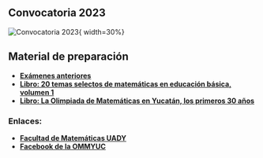 ## Convocatoria 2023

![Convocatoria 2023](https://github.com/morfismo/ommyuc-web/blob/gh-pages/archivo/2023/convocatoria2023.png "Convocatoria 2023"){ width=30%}

## Material de preparación

* **[Exámenes anteriores](https://intranet.matematicas.uady.mx/omm/problemarios)**
* **[Libro: 20 temas selectos de matemáticas en educación básica, volumen 1](https://libreria.uady.mx/products/veinte-temas-selectos-de-matematicas-en-educacion-basica-volumen-i?_pos=2&_sid=377d6fe44&_ss=r)**
* **[Libro: La Olimpiada de Matemáticas en Yucatán, los primeros 30 años](https://libreria.uady.mx/products/la-olimpiada-mexicana-de-matematicas-en-yucatan?_pos=1&_sid=02a776b67&_ss=r)**


### Enlaces:

* **[Facultad de Matemáticas UADY](https://intranet.matematicas.uady.mx/omm/)**
* **[Facebook de la OMMYUC](https://www.facebook.com/OMMYucatan)**
